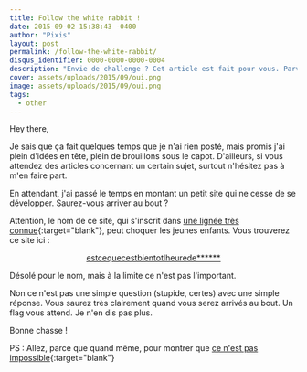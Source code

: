 ```yaml
---
title: Follow the white rabbit !
date: 2015-09-02 15:38:43 -0400
author: "Pixis"
layout: post
permalink: /follow-the-white-rabbit/
disqus_identifier: 0000-0000-0000-0004
description: "Envie de challenge ? Cet article est fait pour vous. Parviendrez-vous au bout des épreuves ?"
cover: assets/uploads/2015/09/oui.png
image: assets/uploads/2015/09/oui.png
tags:
  - other
---
```

Hey there,
  
Je sais que ça fait quelques temps que je n'ai rien posté, mais promis j'ai plein d'idées en tête, plein de brouillons sous le capot. D'ailleurs, si vous attendez des articles concernant un certain sujet, surtout n'hésitez pas à m'en faire part.

<!--more-->

En attendant, j'ai passé le temps en montant un petit site qui ne cesse de se développer. Saurez-vous arriver au bout ?

Attention, le nom de ce site, qui s'inscrit dans [une lignée très connue](http://estcequecestbientot.fr/){:target="blank"}, peut choquer les jeunes enfants. Vous trouverez ce site ici :

<p style="text-align: center;">
  <a href="http://estcequecestbientotlheuredeniquer.com">estcequecestbientotlheurede******</a>
</p>

Désolé pour le nom, mais à la limite ce n'est pas l'important.

Non ce n'est pas une simple question (stupide, certes) avec une simple réponse. Vous saurez très clairement quand vous serez arrivés au bout. Un flag vous attend. Je n'en dis pas plus.

Bonne chasse !

PS : Allez, parce que quand même, pour montrer que [ce n'est pas impossible](http://estcequecestbientotlheuredeniquer.com/?scoreboard){:target="blank"}

<!--

   ###########################################################################
   ###########################################################################
   ##                                                                       ##
   ##   Si tu passes par là par hasard, alors la suite ne sera pas utile.   ##
   ##   Sinon, tiens, voilà ce que tu attends :                             ##
   ##                                                                       ##
   ##   ...                                                                 ##
   ##                                                                       ##
   ##   Connection established                                              ##
   ##   5f745f69315f756e335f66316e5f345f63335f67346d33                      ##
   ##   Have fun !                                                          ##
   ##   ^C                                                                  ##
   ##   Connection closed.                                                  ##
   ##                                                                       ##
   ###########################################################################
   ###########################################################################
 
 -->
